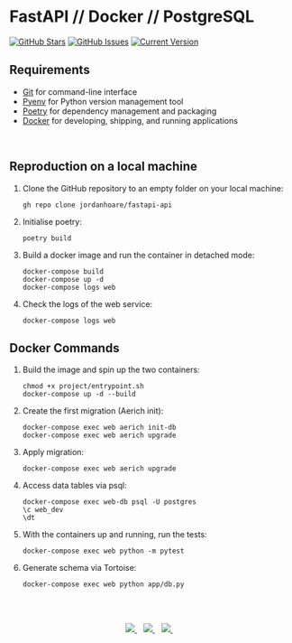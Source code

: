 FastAPI // Docker // PostgreSQL 
============
[![GitHub Stars](https://img.shields.io/github/stars/jordanhoare/fastapi-api.svg)](https://github.com/jordanhoare/fastapi-api/stargazers) [![GitHub Issues](https://img.shields.io/github/issues/jordanhoare/fastapi-api.svg)](https://github.com/jordanhoare/fastapi-api/issues) [![Current Version](https://img.shields.io/badge/version-0.5.0-green.svg)](https://github.com/jordanhoare/fastapi-api) 


## Requirements 
- [Git](https://git-scm.com/) for command-line interface 
- [Pyenv](https://github.com/pyenv/pyenv) for Python version management tool
- [Poetry](https://python-poetry.org/docs/) for dependency management and packaging
- [Docker](https://docs.docker.com/get-docker/) for developing, shipping, and running applications


</br>


## Reproduction on a local machine

1. Clone the GitHub repository to an empty folder on your local machine:

    ```
    gh repo clone jordanhoare/fastapi-api
    ```

1. Initialise poetry:

    ```
    poetry build
    ```

1. Build a docker image and run the container in detached mode:

    ```
    docker-compose build
    docker-compose up -d
    docker-compose logs web
    ```

1. Check the logs of the web service:

    ```
    docker-compose logs web
    ```



## Docker Commands

1. Build the image and spin up the two containers:

    ```
    chmod +x project/entrypoint.sh
    docker-compose up -d --build
    ```

1. Create the first migration (Aerich init):

    ```
    docker-compose exec web aerich init-db
    docker-compose exec web aerich upgrade
    ```

1. Apply migration:
    ```
    docker-compose exec web aerich upgrade
    ```

1. Access data tables via psql:

    ```
    docker-compose exec web-db psql -U postgres
    \c web_dev
    \dt
    ```

1. With the containers up and running, run the tests:
    ```
    docker-compose exec web python -m pytest
    ```

1. Generate schema via Tortoise:
    ```
    docker-compose exec web python app/db.py
    ```

</br>

</br>

<p align="center">
    <a href="https://www.linkedin.com/in/jordan-hoare/">
        <img src="https://img.shields.io/badge/LinkedIn-0077B5?style=for-the-badge&logo=linkedin&logoColor=white" />
    </a>&nbsp;&nbsp;
    <a href="https://www.kaggle.com/jordanhoare">
        <img src="https://img.shields.io/badge/Kaggle-20BEFF?style=for-the-badge&logo=Kaggle&logoColor=white" />
    </a>&nbsp;&nbsp;
    <a href="mailto:jordanhoare0@gmail.com">
        <img src="https://img.shields.io/badge/Gmail-D14836?style=for-the-badge&logo=gmail&logoColor=white" />
    </a>&nbsp;&nbsp;
</p>


